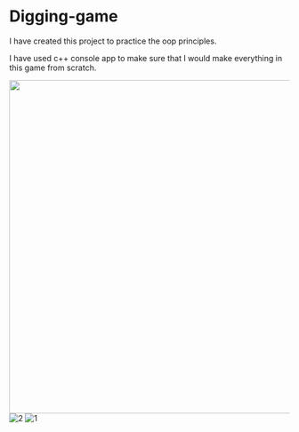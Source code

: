 # Digging-game
I have created this project to practice the oop principles.

I have used c++ console app to make sure that I would make everything in this game from scratch.

<a href="url"><img src="https://user-images.githubusercontent.com/80628671/209346020-bbfa021b-8026-40d4-a3e9-665ea5b3c94b.jpg" align="left" height="600" width="600" ></a> <br>
![2](https://user-images.githubusercontent.com/80628671/209336765-17e1e5aa-c551-43e6-a7df-166965865267.jpg)
![1](https://user-images.githubusercontent.com/80628671/209336782-d521b6a8-a40a-4f93-bda8-d36fce1e0e59.jpg)
